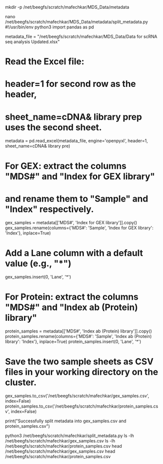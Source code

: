 mkdir -p /net/beegfs/scratch/mafechkar/MDS_Data/metadata


nano /net/beegfs/scratch/mafechkar/MDS_Data/metadata/split_metadata.py
#!/usr/bin/env python3
import pandas as pd

metadata_file = "/net/beegfs/scratch/mafechkar/MDS_Data/Data for scRNA seq analysis Updated.xlsx"

# Read the Excel file:
# header=1 for second row as the header,
# sheet_name=cDNA& library prep uses the second sheet.
metadata = pd.read_excel(metadata_file, engine='openpyxl', header=1, sheet_name=cDNA& library pre)

# For GEX: extract the columns "MDS#" and "Index for GEX library"
# and rename them to "Sample" and "Index" respectively.
gex_samples = metadata[['MDS#', 'Index for GEX library']].copy()
gex_samples.rename(columns={'MDS#': 'Sample', 'Index for GEX library': 'Index'}, inplace=True)
# Add a Lane column with a default value (e.g., "*")
gex_samples.insert(0, 'Lane', '*')

# For Protein: extract the columns "MDS#" and "Index ab (Protein) library"
protein_samples = metadata[['MDS#', 'Index ab (Protein) library']].copy()
protein_samples.rename(columns={'MDS#': 'Sample', 'Index ab (Protein) library': 'Index'}, inplace=True)
protein_samples.insert(0, 'Lane', '*')

# Save the two sample sheets as CSV files in your working directory on the cluster.
gex_samples.to_csv('/net/beegfs/scratch/mafechkar/gex_samples.csv', index=False)
protein_samples.to_csv('/net/beegfs/scratch/mafechkar/protein_samples.csv', index=False)

print("Successfully split metadata into gex_samples.csv and protein_samples.csv")


python3 /net/beegfs/scratch/mafechkar/split_metadata.py
ls -lh /net/beegfs/scratch/mafechkar/gex_samples.csv
ls -lh /net/beegfs/scratch/mafechkar/protein_samples.csv
head /net/beegfs/scratch/mafechkar/gex_samples.csv
head /net/beegfs/scratch/mafechkar/protein_samples.csv


